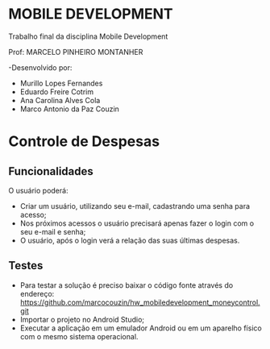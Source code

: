 

# MOBILE DEVELOPMENT
Trabalho final da disciplina Mobile Development

Prof: MARCELO PINHEIRO MONTANHER

-Desenvolvido por:
<ul>
  <li>Murillo Lopes Fernandes</li>
  <li>Eduardo Freire Cotrim</li>
  <li>Ana Carolina Alves Cola</li>
  <li>Marco Antonio da Paz Couzin</li>
</ul>

# Controle de Despesas

## Funcionalidades

O usuário poderá:
- Criar um usuário, utilizando seu e-mail, cadastrando uma senha para acesso;
- Nos próximos acessos o usuário precisará apenas fazer o login com o seu e-mail e senha;
- O usuário, após o login verá a relação das suas últimas despesas.


## Testes
- Para testar a solução é preciso baixar o código fonte através do endereço:
  https://github.com/marcocouzin/hw_mobiledevelopment_moneycontrol.git
- Importar o projeto no Android Studio;
- Executar a aplicação em um emulador Android ou em um aparelho físico com o mesmo sistema operacional.